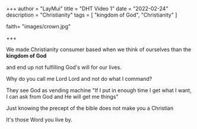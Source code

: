 +++
author = "LayMui"
title = "DHT Video 1"
date = "2022-02-24"
description = "Christianity"
tags = [
    "kingdom of God", "Christianity"
]

faith= "images/crown.jpg"

+++

We made Christianity consumer based when we think of ourselves than the **kingdom of God**

and end up not fulfilling God's will for our lives.

Why do you call me Lord Lord and not do what I command?

They see God as vending machine
"If I put in enough time I get what I want, I can ask from God
and He will get me things"

Just knowing the precept of the bible does not make you a Christian

It's those Word you live by.

